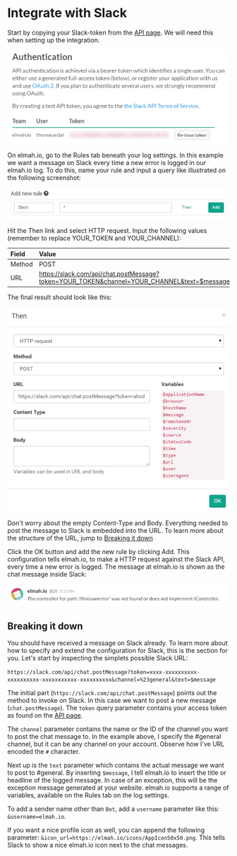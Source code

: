 # Integrate with Slack

Start by copying your Slack-token from the [API page](https://api.slack.com/web). We will need this when setting up the integration.

![Slack Authentication Page](images/slack_authentication_page.png)

On elmah.io, go to the Rules tab beneath your log settings. In this example we want a message on Slack every time a new error is logged in our elmah.io log. To do this, name your rule and input a query like illustrated on the following screenshot:

![Add HTTP Rule](images/add_new_slack_rule.png)

Hit the Then link and select HTTP request. Input the following values (remember to replace YOUR_TOKEN and YOUR_CHANNEL):

| Field | Value |
| :--- | :--- |
| Method | POST |
| URL | https://slack.com/api/chat.postMessage?token=YOUR_TOKEN&channel=YOUR_CHANNEL&text=$message&username=elmah.io |

The final result should look like this:

![HTTP Rule Dialog](images/send_http_request_to_slack.png)

Don't worry about the empty Content-Type and Body. Everything needed to post the message to Slack is embedded into the URL. To learn more about the structure of the URL, jump to [Breaking it down](#breaking-it-down)

Click the OK button and add the new rule by clicking Add. This configuration tells elmah.io, to make a HTTP request against the Slack API, every time a new error is logged. The message at elmah.io is shown as the chat message inside Slack:

![Error on Slack](images/elmah_io_error_on_slack.png)

## Breaking it down

You should have received a message on Slack already. To learn more about how to specify and extend the configuration for Slack, this is the section for you. Let's start by inspecting the simplets possible Slack URL:

`https://slack.com/api/chat.postMessage?token=xxxx-xxxxxxxxxx-xxxxxxxxxx-xxxxxxxxxxx-xxxxxxxxxx&channel=%23general&text=$message`

The initial part (`https://slack.com/api/chat.postMessage`) points out the method to invoke on Slack. In this case we want to post a new message (`chat.postMessage`). The `token` query parameter contains your access token as found on the [API page](https://api.slack.com/web).

The `channel` parameter contains the name or the ID of the channel you want to post the chat message to. In the example above, I specify the #general channel, but it can be any channel on your account. Observe how I've URL encoded the `#` character.

Next up is the `text` parameter which contains the actual message we want to post to #general. By inserting `$message`, I tell elmah.io to insert the title or headline of the logged message. In case of an exception, this will be the exception message generated at your website. elmah.io supports a range of variables, available on the Rules tab on the log settings.

To add a sender name other than `Bot`, add a `username` parameter like this: `&username=elmah.io`.

If you want a nice profile icon as well, you can append the following parameter: `&icon_url=https://elmah.io/icons/AppIcon50x50.png`. This tells Slack to show a nice elmah.io icon next to the chat messages.
